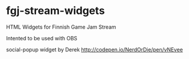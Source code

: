 # fgj-stream-widgets
HTML Widgets for Finnish Game Jam Stream

Intented to be used with OBS

social-popup widget by Derek http://codepen.io/NerdOrDie/pen/vNEvee
